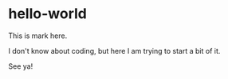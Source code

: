 # hello-world

This is mark here.

I don't know about coding, but here I am trying to start a bit of it.

See ya!
